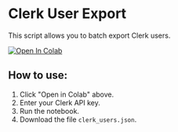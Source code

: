 # Clerk User Export

This script allows you to batch export Clerk users.

<a href="https://colab.research.google.com/github/jamesmurdza/clerk-export/blob/main/Export_Clerk_Users.ipynb" target="_blank">
  <img src="https://colab.research.google.com/assets/colab-badge.svg" alt="Open In Colab" />
</a>

## How to use:
1. Click "Open in Colab" above.
2. Enter your Clerk API key.
3. Run the notebook.
4. Download the file `clerk_users.json`.
